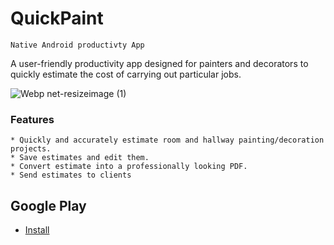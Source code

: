 # QuickPaint

```
Native Android productivty App
```


A user-friendly productivity app designed for painters and decorators to quickly estimate the cost of carrying out particular jobs.


![Webp net-resizeimage (1)](https://user-images.githubusercontent.com/57268763/74557308-c8edd400-4f57-11ea-8992-ad33ef29aa6c.jpg)

### Features
```
* Quickly and accurately estimate room and hallway painting/decoration projects.
* Save estimates and edit them.
* Convert estimate into a professionally looking PDF.
* Send estimates to clients
```

## Google Play
* [Install](https://play.google.com/store/apps/details?id=com.hfad.quickpaint&hl=en_US)



